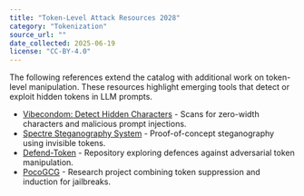 ```yaml
---
title: "Token-Level Attack Resources 2028"
category: "Tokenization"
source_url: ""
date_collected: 2025-06-19
license: "CC-BY-4.0"
---
```


The following references extend the catalog with additional work on token-level manipulation. These resources highlight emerging tools that detect or exploit hidden tokens in LLM prompts.

- [Vibecondom: Detect Hidden Characters](https://github.com/ngmisl/vibe-condom) - Scans for zero-width characters and malicious prompt injections.
- [Spectre Steganography System](https://github.com/SolsticeMoon/Spectre_Steganography_System) - Proof-of-concept steganography using invisible tokens.
- [Defend-Token](https://github.com/Lysodium/defend-token) - Repository exploring defences against adversarial token manipulation.
- [PocoGCG](https://github.com/YancyKahn/PocoGCG) - Research project combining token suppression and induction for jailbreaks.


